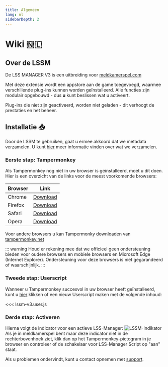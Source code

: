 ```yaml
---
title: Algemeen
lang: nl
sidebarDepth: 2
---
```


# Wiki :netherlands: <Badge text="LSSM Stable 3.3.5"/>

## Over de LSSM
De LSS MANAGER V3 is een uitbreiding voor [meldkamerspel.com](https://meldkamerspel.com)

Met deze extensie wordt een appstore aan de game toegevoegd, waarmee verschillende plug-ins kunnen worden geïnstalleerd. Alle functies zijn modulair opgebouwd - dus **u** kunt beslissen wat u activeert.

Plug-ins die niet zijn geactiveerd, worden niet geladen - dit verhoogt de prestaties en het beheer.

## Installatie :inbox_tray:
Door de LSSM te gebruiken, gaat u ermee akkoord dat we metadata verzamelen. U kunt [hier](/nl/metadata) meer informatie vinden over wat we  verzamelen.

### Eerste stap: Tampermonkey
Als Tampermonkey nog niet in uw browser is geïnstalleerd, moet u dit doen. Hier is een overzicht van de links voor de meest voorkomende browsers:

Browser|Link
-------|----
Chrome | [Download](https://chrome.google.com/webstore/detail/dhdgffkkebhmkfjojejmpbldmpobfkfo)
Firefox| [Download](https://addons.mozilla.org/en-US/firefox/addon/tampermonkey/)
Safari | [Download](https://safari.tampermonkey.net/tampermonkey.safariextz)
Opera  | [Download](https://addons.opera.com/en/extensions/details/tampermonkey-beta/)

Voor andere browsers u kan Tampermonky downloaden van [tampermonkey.net](https://www.tampermonkey.net/)

::: warning
Houd er rekening mee dat we officieel geen ondersteuning bieden voor oudere browsers en mobiele browsers en Microsoft Edge (Internet Explorer). Ondersteuning voor deze browsers is niet gegarandeerd of waarschijnlijk.
:::

### Tweede stap: Userscript
Wanneer u Tampermonkey succesvol in uw browser heeft geïnstalleerd, kunt u [hier](https://github.com/LSS-Manager/lss-manager-v3/raw/master/lssm-v3.user.js) klikken of een nieuw Userscript maken met de volgende inhoud:

<<< lssm-v3.user.js

### Derde stap: Activeren

Hierna volgt de indicator voor een actieve LSS-Manager: ![LSSM-Indikator](/img/lssm_navbar.png) Als je in meldkamerspel bent maar deze indicator niet in de rechterbovenhoek ziet, klik dan op het Tampermonkey-pictogram in je browser en controleer of de schakelaar voor LSS-Manager Script op "aan" staat.

Als u problemen ondervindt, kunt u contact opnemen met [support](/nl/support).
